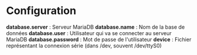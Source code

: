 # Configuration

**database.server** : Serveur MariaDB
**database.name** : Nom de la base de données
**database.user** : Utilisateur qui va se connecter au serveur MariaDB
**database.password** : Mot de passe de l'utilisateur
**device** : Fichier représentant la connexion série (dans /dev, souvent /dev/ttyS0)

